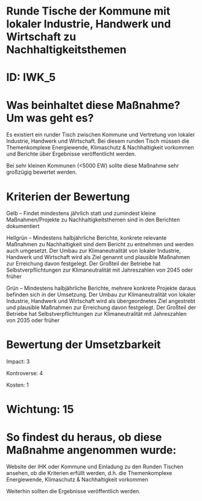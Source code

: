 # Runde Tische der Kommune mit lokaler Industrie, Handwerk und Wirtschaft zu Nachhaltigkeitsthemen
# ID: IWK_5
# Was beinhaltet diese Maßnahme? Um was geht es?

Es existiert ein runder Tisch zwischen Kommune und Vertretung von lokaler Industrie, Handwerk und Wirtschaft. Bei diesem runden Tisch müssen die Themenkomplexe Energiewende, Klimaschutz & Nachhaltigkeit vorkommen und Berichte über Ergebnisse veröffentlicht werden. 

Bei sehr kleinen Kommunen (<5000 EW) sollte diese Maßnahme sehr großzügig bewertet werden.

# Kriterien der Bewertung

Gelb – Findet mindestens jährlich statt und zumindest kleine Maßnahmen/Projekte zu Nachhaltigkeitsthemen sind in den Berichten dokumentiert

Hellgrün – Mindestens halbjährliche Berichte, konkrete relevante Maßnahmen zu Nachhaltigkeit sind dem Bericht zu entnehmen und werden auch umgesetzt. Der Umbau zur Klimaneutralität von lokaler Industrie, Handwerk und Wirtschaft wird als Ziel genannt und plausible Maßnahmen zur Erreichung davon festgelegt. Der Großteil der Betriebe hat Selbstverpflichtungen zur Klimaneutralität mit Jahreszahlen von 2045 oder früher

Grün – Mindestens halbjährliche Berichte, mehrere konkrete Projekte daraus befinden sich in der Umsetzung. Der Umbau zur Klimaneutralität von lokaler Industrie, Handwerk und Wirtschaft wird als übergeordnetes Ziel angestrebt und plausible Maßnahmen zur Erreichung davon festgelegt. Der Großteil der Betriebe hat Selbstverpflichtungen zur Klimaneutralität mit Jahreszahlen von 2035 oder früher

# Bewertung der Umsetzbarkeit

Impact: 3

Kontroverse: 4

Kosten: 1
# Wichtung: 15
# So findest du heraus, ob diese Maßnahme angenommen wurde:
Website der IHK oder Kommune und Einladung zu den Runden Tischen ansehen, ob die Kriterien erfüllt werden, d.h. die Themenkomplexe Energiewende, Klimaschutz & Nachhaltigkeit vorkommen

Weiterhin sollten die Ergebnisse veröffentlich werden.
